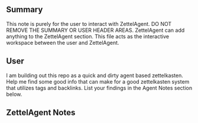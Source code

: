 ## Summary
This note is purely for the user to interact with ZettelAgent. DO NOT REMOVE THE SUMMARY OR USER HEADER AREAS. ZettelAgent can add anything to the ZettelAgent section. This file acts as the interactive workspace between the user and ZettelAgent.

## User

I am building out this repo as a quick and dirty agent based zettelkasten. Help me find some good info that can make for a good zettelkasten system that utilizes tags and backlinks. List your findings in the Agent Notes section below.

## ZettelAgent Notes

